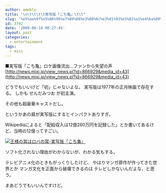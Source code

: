 ```yaml
---
author: ameblo
title: "\n\t\t\t\t実写版「こち亀」\t\t"
slug: '%e5%ae%9f%e5%86%99%e7%89%88%e3%80%8c%e3%81%93%e3%81%a1%e4%ba%80%e3%80%8d'
id: 3792
date: '2009-06-14 00:27:45'
layout: post
categories:
  - entertainment
tags:
  - mixi
---
```


■実写版「こち亀」ロケ画像流出…ファンから失望の声 [http://news.mixi.jp/view_news.pl?id=866929&media_id=43](http://news.mixi.jp/view_news.pl?id=866929&media_id=43)

どうでもいいけど「初」じゃないよな。 実写版は1977年の正月映画で存在する。 しかも せんだみつお が初主演。

その他も超豪華キャストだし。

というかあの眉が実写版にするとインパクトありすぎ。

Wikipediaによると「配給収入は12億260万円を記録した」とか書いてあるけど、当時の12億ってすごい。

[![王様の耳はロバの耳-実写版「こち亀」](http://blog-imgs-42.fc2.com/a/k/i/akihikofr/blog_import_4f5650ae68f97.jpg)](http://blog-imgs-42.fc2.com/a/k/i/akihikofr/blog_import_4f5650ae852f8.jpg)

ソフト化されない理由がわからないが、わかる気もする。

テレビアニメ化のときもがっくりしたけど、 やはりマンガ原作が作ってきた世界とか マンガ文化を正面から破壊できるのは テレビしかないんだよな、と思う。

まあどうでもいいんですけど。